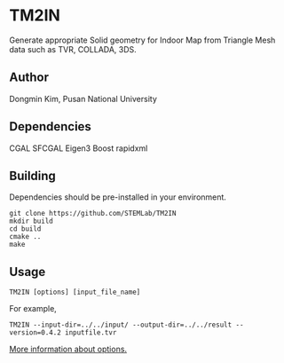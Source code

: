 # TM2IN
Generate appropriate Solid geometry for Indoor Map from Triangle Mesh data such as TVR, COLLADA, 3DS. 

## Author
Dongmin Kim, Pusan National University

## Dependencies
CGAL
SFCGAL
Eigen3
Boost
rapidxml

## Building

Dependencies should be pre-installed in your environment.

```
git clone https://github.com/STEMLab/TM2IN
mkdir build
cd build
cmake ..
make
```

## Usage

```
TM2IN [options] [input_file_name]

```

For example,

```
TM2IN --input-dir=../../input/ --output-dir=../../result --version=0.4.2 inputfile.tvr
```

[More information about options.](https://github.com)